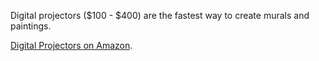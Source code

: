 Digital projectors ($100 - $400) are the fastest way to create murals and
paintings.

[Digital Projectors on Amazon][1].

[1]: https://www.amazon.com/Digital-Projectors/s?k=Digital+Projectors